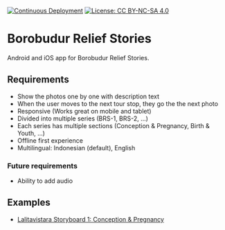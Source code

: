 [![Continuous Deployment](https://github.com/ancientbuddhisttexts/BorobudurReliefStories/workflows/Continuous%20Integration/badge.svg)](https://github.com/ancientbuddhisttexts/BorobudurReliefStories/actions?query=workflow)  [![License: CC BY-NC-SA 4.0](https://img.shields.io/badge/License-CC%20BY--NC--SA%204.0-lightgrey.svg)](https://creativecommons.org/licenses/by-nc-sa/4.0/)

# Borobudur Relief Stories

Android and iOS app for Borobudur Relief Stories.

## Requirements

- Show the photos one by one with description text
- When the user moves to the next tour stop, they go the the next photo
- Responsive (Works great on mobile and tablet)
- Divided into multiple series (BRS-1, BRS-2, ...)
- Each series has multiple sections (Conception & Pregnancy, Birth & Youth, ...)
- Offline first experience
- Multilingual: Indonesian (default), English

### Future requirements

- Ability to add audio

## Examples

- [Lalitavistara Storyboard 1: Conception & Pregnancy](https://www.photodharma.net/Indonesia/05-Lalitavistara-Storyboard-2/Lalitavistara-Storyboard-1-Conception.htm)

